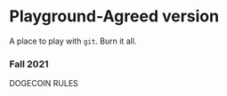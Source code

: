 # Playground-Agreed version

A place to play with `git`. Burn it all.

### Fall 2021

DOGECOIN RULES